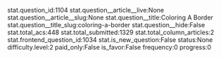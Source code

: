 stat.question_id:1104
stat.question__article__live:None
stat.question__article__slug:None
stat.question__title:Coloring A Border
stat.question__title_slug:coloring-a-border
stat.question__hide:False
stat.total_acs:448
stat.total_submitted:1329
stat.total_column_articles:2
stat.frontend_question_id:1034
stat.is_new_question:False
status:None
difficulty.level:2
paid_only:False
is_favor:False
frequency:0
progress:0
